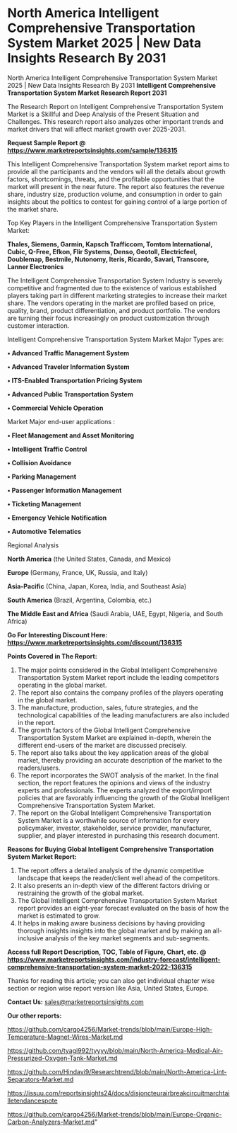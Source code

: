 # North America Intelligent Comprehensive Transportation System Market 2025 | New Data Insights Research By 2031
 North America Intelligent Comprehensive Transportation System Market 2025 | New Data Insights Research By 2031
<strong>Intelligent Comprehensive Transportation System Market Research Report 2031</strong>

The Research Report on Intelligent Comprehensive Transportation System Market is a Skillful and Deep Analysis of the Present Situation and Challenges. This research report also analyzes other important trends and market drivers that will affect market growth over 2025-2031.

<strong>Request Sample Report @ <a href=https://www.marketreportsinsights.com/sample/136315>https://www.marketreportsinsights.com/sample/136315</a></strong>

This Intelligent Comprehensive Transportation System market report aims to provide all the participants and the vendors will all the details about growth factors, shortcomings, threats, and the profitable opportunities that the market will present in the near future. The report also features the revenue share, industry size, production volume, and consumption in order to gain insights about the politics to contest for gaining control of a large portion of the market share.

Top Key Players in the Intelligent Comprehensive Transportation System Market:

<strong>Thales, Siemens, Garmin, Kapsch Trafficcom, Tomtom International, Cubic, Q-Free, Efkon, Flir Systems, Denso, Geotoll, Electricfeel, Doublemap, Bestmile, Nutonomy, Iteris, Ricardo, Savari, Transcore, Lanner Electronics</strong>

The Intelligent Comprehensive Transportation System Industry is severely competitive and fragmented due to the existence of various established players taking part in different marketing strategies to increase their market share. The vendors operating in the market are profiled based on price, quality, brand, product differentiation, and product portfolio. The vendors are turning their focus increasingly on product customization through customer interaction.

Intelligent Comprehensive Transportation System Market Major Types are:

<strong>• Advanced Traffic Management System

• Advanced Traveler Information System

• ITS-Enabled Transportation Pricing System

• Advanced Public Transportation System

• Commercial Vehicle Operation</strong>

Market Major end-user applications :

<strong>• Fleet Management and Asset Monitoring

• Intelligent Traffic Control

• Collision Avoidance

• Parking Management

• Passenger Information Management

• Ticketing Management

• Emergency Vehicle Notification

• Automotive Telematics</strong>

Regional Analysis

</u><strong><b>North America</b></strong> (the United States, Canada, and Mexico)

<strong><b>Europe </b></strong>(Germany, France, UK, Russia, and Italy)

<strong><b>Asia-Pacific</b></strong> (China, Japan, Korea, India, and Southeast Asia)

<strong><b>South America</b></strong> (Brazil, Argentina, Colombia, etc.)

<strong><b>The Middle East and Africa</b></strong> (Saudi Arabia, UAE, Egypt, Nigeria, and South Africa)

<strong>Go For Interesting Discount Here: <a href=https://www.marketreportsinsights.com/discount/136315>https://www.marketreportsinsights.com/discount/136315</a></strong>

<strong>Points Covered in The Report:</strong>
<ol>
  <li>The major points considered in the Global Intelligent Comprehensive Transportation System Market report include the leading competitors operating in the global market.</li>
  <li>The report also contains the company profiles of the players operating in the global market.</li>
  <li>The manufacture, production, sales, future strategies, and the technological capabilities of the leading manufacturers are also included in the report.</li>
  <li>The growth factors of the Global Intelligent Comprehensive Transportation System Market are explained in-depth, wherein the different end-users of the market are discussed precisely.</li>
  <li>The report also talks about the key application areas of the global market, thereby providing an accurate description of the market to the readers/users.</li>
  <li>The report incorporates the SWOT analysis of the market. In the final section, the report features the opinions and views of the industry experts and professionals. The experts analyzed the export/import policies that are favorably influencing the growth of the Global Intelligent Comprehensive Transportation System Market.</li>
  <li>The report on the Global Intelligent Comprehensive Transportation System Market is a worthwhile source of information for every policymaker, investor, stakeholder, service provider, manufacturer, supplier, and player interested in purchasing this research document.</li>
</ol>
<strong>Reasons for Buying Global Intelligent Comprehensive Transportation System Market Report:</strong>

<ol>
  <li>The report offers a detailed analysis of the dynamic competitive landscape that keeps the reader/client well ahead of the competitors.</li>
  <li>It also presents an in-depth view of the different factors driving or restraining the growth of the global market.</li>
  <li>The Global Intelligent Comprehensive Transportation System Market report provides an eight-year forecast evaluated on the basis of how the market is estimated to grow.</li>
  <li>It helps in making aware business decisions by having providing thorough insights insights into the global market and by making an all-inclusive analysis of the key market segments and sub-segments.</li>
</ol>
<strong>Access full Report Description, TOC, Table of Figure, Chart, etc. @ <a href=https://www.marketreportsinsights.com/industry-forecast/intelligent-comprehensive-transportation-system-market-2022-136315>https://www.marketreportsinsights.com/industry-forecast/intelligent-comprehensive-transportation-system-market-2022-136315</a></strong>


Thanks for reading this article; you can also get individual chapter wise section or region wise report version like Asia, United States, Europe.

<strong>Contact Us:</strong>
sales@marketreportsinsights.com

<strong>Our other reports:</strong>

<a href=https://github.com/cargo4256/Market-trends/blob/main/Europe-High-Temperature-Magnet-Wires-Market.md>https://github.com/cargo4256/Market-trends/blob/main/Europe-High-Temperature-Magnet-Wires-Market.md</a>

<a href=https://github.com/tyagi992/tyyyy/blob/main/North-America-Medical-Air-Pressurized-Oxygen-Tank-Market.md>https://github.com/tyagi992/tyyyy/blob/main/North-America-Medical-Air-Pressurized-Oxygen-Tank-Market.md</a>

<a href=https://github.com/Hindavi9/Researchtrend/blob/main/North-America-Lint-Separators-Market.md>https://github.com/Hindavi9/Researchtrend/blob/main/North-America-Lint-Separators-Market.md</a>

<a href=https://issuu.com/reportsinsights24/docs/disjoncteurairbreakcircuitmarchtailletendancespote>https://issuu.com/reportsinsights24/docs/disjoncteurairbreakcircuitmarchtailletendancespote</a>

<a href=https://github.com/cargo4256/Market-trends/blob/main/Europe-Organic-Carbon-Analyzers-Market.md>https://github.com/cargo4256/Market-trends/blob/main/Europe-Organic-Carbon-Analyzers-Market.md</a>"
